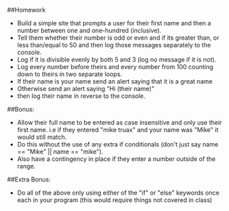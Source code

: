 ##Homework
* Build a simple site that prompts a user for their first name and then a number between one and one-hundred (inclusive).
* Tell them whether their number is odd or even and if its greater than, or less than/equal to 50 and then log those messages separately to the console. 
* Log if it is divisible evenly by both 5 and 3 (log no message if it is not).
* Log every number before theirs and every number from 100 counting down to theirs in two separate loops.
* If their name is your name send an alert saying that it is a great name
* Otherwise send an alert saying "Hi (their name)" 
* then log their name in reverse to the console.

##Bonus: 
* Allow their full name to be entered as case insensitive and only use their first name. i.e if they entered "mike truax" and your name was "Mike" it would still match. 
* Do this without the use of any extra if conditionals (don't just say name == "Mike" || name == "mike").
* Also have a contingency in place if they enter a number outside of the range.

##Extra Bonus: 
* Do all of the above only using either of the "if" or "else" keywords once each in your program (this would require things not covered in class)